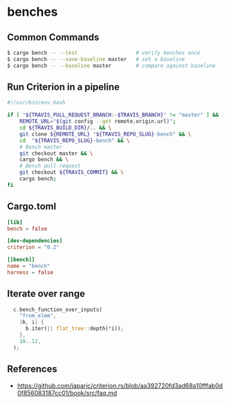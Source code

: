 # benches

## Common Commands
```sh
$ cargo bench -- --test                   # verify benches once
$ cargo bench -- --save-baseline master   # set a baseline
$ cargo bench -- --baseline master        # compare against baseline
```

## Run Criterion in a pipeline
```sh
#!/usr/bin/env bash

if [ "${TRAVIS_PULL_REQUEST_BRANCH:-$TRAVIS_BRANCH}" != "master" ] && [ "$TRAVIS_RUST_VERSION" == "nightly" ]; then
    REMOTE_URL="$(git config --get remote.origin.url)";
    cd ${TRAVIS_BUILD_DIR}/.. && \
    git clone ${REMOTE_URL} "${TRAVIS_REPO_SLUG}-bench" && \
    cd  "${TRAVIS_REPO_SLUG}-bench" && \
    # Bench master
    git checkout master && \
    cargo bench && \
    # Bench pull request
    git checkout ${TRAVIS_COMMIT} && \
    cargo bench;
fi
```

## Cargo.toml
```toml
[lib]
bench = false

[dev-dependencies]
criterion = "0.2"

[[bench]]
name = "bench"
harness = false
```

## Iterate over range
```rust
  c.bench_function_over_inputs(
    "from_elem",
    |b, i| {
      b.iter(|| flat_tree::depth(*i));
    },
    10..12,
  );
```

## References
- https://github.com/japaric/criterion.rs/blob/aa392720fd3ad68a10fffab0d0f856083187cc01/book/src/faq.md

